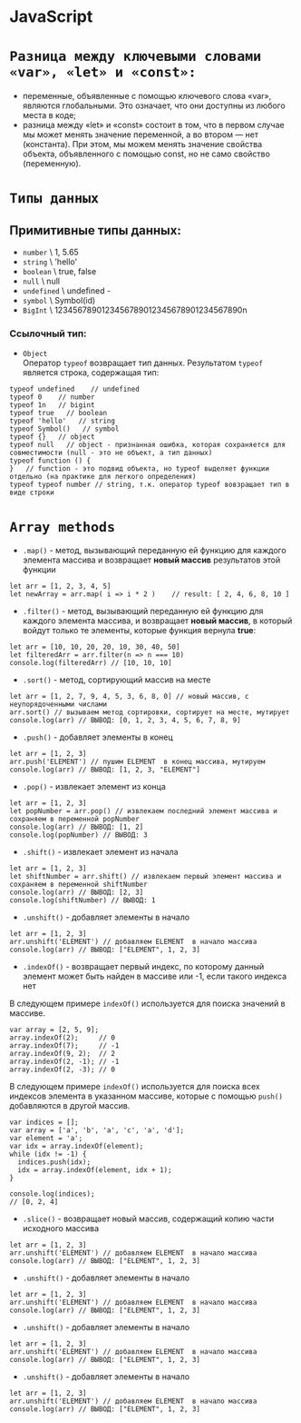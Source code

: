 # JavaScript

# `Pазница между ключевыми словами «var», «let» и «const»:`

- переменные, объявленные с помощью ключевого слова «var», являются глобальными. Это означает, что они доступны из любого места в коде;
- разница между «let» и «const» состоит в том, что в первом случае мы может менять значение переменной, а во втором — нет (константа). При этом, мы можем менять значение свойства объекта, объявленного с помощью const, но не само свойство (переменную).

# `Типы данных`

## Примитивные типы данных:

- `number` \\ 1, 5.65
- `string` \\ 'hello'
- `boolean` \\ true, false
- `null` \\ null
- `undefined` \\ undefined -
- `symbol` \\ Symbol(id)
- `BigInt` \\ 1234567890123456789012345678901234567890n

### Ссылочный тип:

- `Object`  
  Оператор `typeof` возвращает тип данных. Результатом `typeof` является строка, содержащая тип:

```JS
typeof undefined    // undefined
typeof 0    // number
typeof 1n   // bigint
typeof true   // boolean
typeof 'hello'   // string
typeof Symbol()   // symbol
typeof {}   // object
typeof null   // object - признанная ошибка, которая сохраняется для совместимости (null - это не объект, а тип данных)
typeof function () {
}   // function - это подвид объекта, но typeof выделяет функции отдельно (на практике для легкого определения)
typeof typeof number // string, т.к. оператор typeof вовзращает тип в виде строки
```

# `Array methods`

- `.map()` - метод, вызывающий переданную ей функцию для каждого элемента массива и возвращает **новый массив**
  результатов этой функции

```JS
let arr = [1, 2, 3, 4, 5]
let newArray = arr.map( i => i * 2 )    // result: [ 2, 4, 6, 8, 10 ]
```

- `.filter()` - метод, вызывающий переданную ей функцию для каждого элемента массива, и возвращает **новый массив**, в
  который войдут только те элементы, которые функция вернула **true**:

```JS
let arr = [10, 10, 20, 20, 10, 30, 40, 50]
let filteredArr = arr.filter(n => n === 10)
console.log(filteredArr) // [10, 10, 10]
```

- `.sort()` - метод, сортирующий массив на месте

```JS
let arr = [1, 2, 7, 9, 4, 5, 3, 6, 8, 0] // новый массив, с неупорядоченными числами
arr.sort() // вызываем метод сортировки, сортирует на месте, мутирует
console.log(arr) // ВЫВОД: [0, 1, 2, 3, 4, 5, 6, 7, 8, 9]
```

- `.push()` - добавляет элементы в конец

```JS
let arr = [1, 2, 3]
arr.push('ELEMENT') // пушим ELEMENT  в конец массива, мутируем
console.log(arr) // ВЫВОД: [1, 2, 3, "ELEMENT"]
```

- `.pop()` - извлекает элемент из конца

```JS
let arr = [1, 2, 3]
let popNumber = arr.pop() // извлекаем последний элемент массива и сохраняем в переменной popNumber
console.log(arr) // ВЫВОД: [1, 2]
console.log(popNumber) // ВЫВОД: 3
```

- `.shift()` - извлекает элемент из начала

```JS
let arr = [1, 2, 3]
let shiftNumber = arr.shift() // извлекаем первый элемент массива и сохраняем в переменной shiftNumber
console.log(arr) // ВЫВОД: [2, 3]
console.log(shiftNumber) // ВЫВОД: 1
```

- `.unshift()` - добавляет элементы в начало

```JS
let arr = [1, 2, 3]
arr.unshift('ELEMENT') // добавляем ELEMENT  в начало массива
console.log(arr) // ВЫВОД: ["ELEMENT", 1, 2, 3]
```

- `.indexOf()` - возвращает первый индекс, по которому данный элемент может быть найден в массиве или -1, если такого индекса нет

В следующем примере `indexOf()` используется для поиска значений в массиве.

```JS
var array = [2, 5, 9];
array.indexOf(2);     // 0
array.indexOf(7);     // -1
array.indexOf(9, 2);  // 2
array.indexOf(2, -1); // -1
array.indexOf(2, -3); // 0
```

В следующем примере `indexOf()` используется для поиска всех индексов элемента в указанном массиве, которые с помощью `push()` добавляются в другой массив.

```JS
var indices = [];
var array = ['a', 'b', 'a', 'c', 'a', 'd'];
var element = 'a';
var idx = array.indexOf(element);
while (idx != -1) {
  indices.push(idx);
  idx = array.indexOf(element, idx + 1);
}

console.log(indices);
// [0, 2, 4]
```

- `.slice()` - возвращает новый массив, содержащий копию части исходного массива

```JS
let arr = [1, 2, 3]
arr.unshift('ELEMENT') // добавляем ELEMENT  в начало массива
console.log(arr) // ВЫВОД: ["ELEMENT", 1, 2, 3]
```

- `.unshift()` - добавляет элементы в начало

```JS
let arr = [1, 2, 3]
arr.unshift('ELEMENT') // добавляем ELEMENT  в начало массива
console.log(arr) // ВЫВОД: ["ELEMENT", 1, 2, 3]
```

- `.unshift()` - добавляет элементы в начало

```JS
let arr = [1, 2, 3]
arr.unshift('ELEMENT') // добавляем ELEMENT  в начало массива
console.log(arr) // ВЫВОД: ["ELEMENT", 1, 2, 3]
```

- `.unshift()` - добавляет элементы в начало

```JS
let arr = [1, 2, 3]
arr.unshift('ELEMENT') // добавляем ELEMENT  в начало массива
console.log(arr) // ВЫВОД: ["ELEMENT", 1, 2, 3]
```
